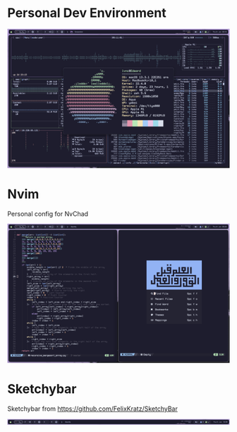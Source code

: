 # Personal Dev Environment
![dev](https://github.com/Levvonci/dotfiles/blob/main/.dotfiles_image/Screenshot%202023-06-01%20at%2009.11.01.png)

# Nvim
Personal config for NvChad

![nvim](https://github.com/Levvonci/dotfiles/blob/main/.dotfiles_image/Screenshot%202023-06-01%20at%2009.25.03.png)

# Sketchybar
Sketchybar from https://github.com/FelixKratz/SketchyBar

![Sketchybar](https://github.com/Levvonci/dotfiles/blob/main/.dotfiles_image/Screenshot%202023-06-01%20at%2010.09.53.png)

